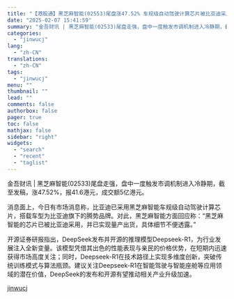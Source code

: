 ```yaml
---
title: "【港股通】黑芝麻智能(02553)尾盘涨47.52% 车规级自动驾驶计算芯片被比亚迪采用"
date: "2025-02-07 15:41:59"
summary: "金吾财讯 | 黑芝麻智能(02533)尾盘走强，盘中一度触发市调机制进入冷静期，截至发稿，涨47.5..."
categories:
  - "jinwucj"
lang:
  - "zh-CN"
translations:
  - "zh-CN"
tags:
  - "jinwucj"
menu: ""
thumbnail: ""
lead: ""
comments: false
authorbox: false
pager: true
toc: false
mathjax: false
sidebar: "right"
widgets:
  - "search"
  - "recent"
  - "taglist"
---
```


金吾财讯 | 黑芝麻智能(02533)尾盘走强，盘中一度触发市调机制进入冷静期，截至发稿，涨47.52%，报41.6港元，成交额5亿港元。  
  
消息面上，今日有市场消息称，比亚迪已采用黑芝麻智能车规级自动驾驶计算芯片，搭载车型为比亚迪旗下的腾势品牌。对此，黑芝麻智能方面回应称：“黑芝麻智能的芯片已被比亚迪采用，并已实现量产出货，具体细节不便透露。”  
  
开源证券研报指出，DeepSeek发布并开源的推理模型Deepseek-R1，为行业发展注入全新变量。该模型凭借其出色的性能表现与亲民的价格优势，在短期内迅速获得市场高度关注；同时，Deepseek-R1在技术路径上实现多维度创新，突破传统训练模式与算法瓶颈。建议关注Deepseek-R1在智能驾驶与智能座舱等应用领域的潜在价值，DeepSeek的发布和开源有望推动相关产业升级加速。

[jinwucj](https://sky.szfiu.com/info/hk/details/265607175)
